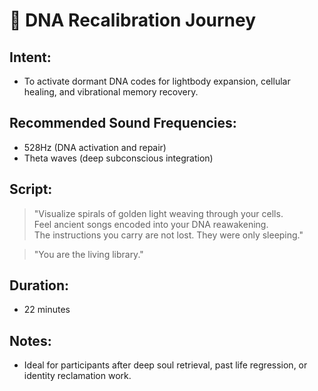 # 🧬 DNA Recalibration Journey

## Intent:
- To activate dormant DNA codes for lightbody expansion, cellular healing, and vibrational memory recovery.

## Recommended Sound Frequencies:
- 528Hz (DNA activation and repair)
- Theta waves (deep subconscious integration)

## Script:
> "Visualize spirals of golden light weaving through your cells.  
> Feel ancient songs encoded into your DNA reawakening.  
> The instructions you carry are not lost. They were only sleeping."

> "You are the living library."

## Duration:
- 22 minutes

## Notes:
- Ideal for participants after deep soul retrieval, past life regression, or identity reclamation work.
